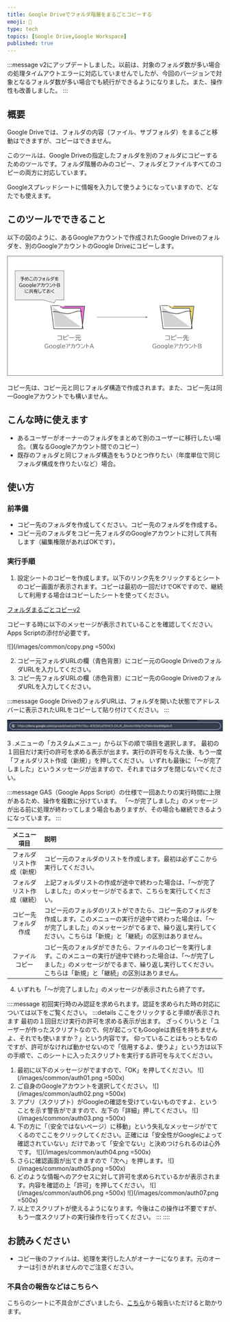 ```yaml
---
title: Google Driveでフォルダ階層をまるごとコピーする
emoji: 📁
type: tech
topics: [Google Drive,Google Workspace]
published: true
---
```

:::message
v2にアップデートしました。以前は、対象のフォルダ数が多い場合の処理タイムアウトエラーに対応していませんでしたが、今回のバージョンで対象となるフォルダ数が多い場合でも続行ができるようになりました。また、操作性も改善しました。
:::

## 概要
Google Driveでは、フォルダの内容（ファイル、サブフォルダ）をまるごと移動はできますが、コピーはできません。

このツールは、Google Driveの指定したフォルダを別のフォルダにコピーするためのツールです。フォルダ階層のみのコピー、フォルダとファイルすべてのコピーの両方に対応しています。

Googleスプレッドシートに情報を入力して使うようになっていますので、どなたでも使えます。

## このツールでできること
以下の図のように、あるGoogleアカウントで作成されたGoogle Driveのフォルダを、別のGoogleアカウントのGoogle Driveにコピーします。

![](/images/google/google_drive_bulk_copy/01.png)

コピー先は、コピー元と同じフォルダ構造で作成されます。また、コピー先は同一Googleアカウントでも構いません。

## こんな時に使えます
- あるユーザーがオーナーのフォルダをまとめて別のユーザーに移行したい場合。（異なるGoogleアカウント間でのコピー）
- 既存のフォルダと同じフォルダ構造をもうひとつ作りたい（年度単位で同じフォルダ構成を作りたいなど）場合。

## 使い方
### 前準備
- コピー先のフォルダを作成してください。コピー先のフォルダを作成する。
- コピー元のフォルダをコピー先フォルダのGoogleアカウントに対して共有します（編集権限があればOKです）。

### 実行手順
1. 設定シートのコピーを作成します。以下のリンク先をクリックするとシートのコピー画面が表示されます。コピーは最初の一回だけでOKですので、継続して利用する場合はコピーしたシートを使ってください。

[フォルダまるごとコピーv2](https://docs.google.com/spreadsheets/d/1gGr3XXWkEU1gOztkUnfrvDNhhXqBglOd_ADHEMc2vOM/copy?usp=sharing)

コピーする時に以下のメッセージが表示されていることを確認してください。Apps Scriptの添付が必要です。

![](/images/common/copy.png =500x)

2. コピー元フォルダURLの欄（青色背景）にコピー元のGoogle DriveのフォルダURLを入力してください。
3. コピー先フォルダURLの欄（赤色背景）にコピー先のGoogle DriveのフォルダURLを入力してください。

:::message
Google DriveのフォルダURLは、フォルダを開いた状態でアドレスバーに表示されたURLをコピーして貼り付けてください。
:::

![](/images/google/google_drive_bulk_copy/02.png)


3 .メニューの「カスタムメニュー」から以下の順で項目を選択します。
最初の１回目だけ実行の許可を求める表示が出ます。実行の許可を与えた後、もう一度「フォルダリスト作成（新規）」を押してください。
いずれも最後に「〜が完了しました」というメッセージが出ますので、それまではタブを閉じないでください。

:::message
GAS（Google Apps Script）の仕様で一回あたりの実行時間に上限があるため、操作を複数に分けています。
「〜が完了しました」のメッセージが出る前に処理が終わってしまう場合もありますが、その場合も継続できるようになっています。
:::

|メニュー項目|説明|
|:--:|:--|
|フォルダリスト作成（新規）|コピー元のフォルダのリストを作成します。最初は必ずここから実行してください。|
|フォルダリスト作成（継続）|上記フォルダリストの作成が途中で終わった場合は、「〜が完了しました」のメッセージがでるまで、こちらを実行してください。|
|コピー先フォルダ作成|コピー元のフォルダのリストができたら、コピー先のフォルダを作成します。このメニューの実行が途中で終わった場合は、「〜が完了しました」のメッセージがでるまで、繰り返し実行してください。こちらは「新規」と「継続」の区別はありません。|
|ファイルコピー|コピー先のフォルダができたら、ファイルのコピーを実行します。このメニューの実行が途中で終わった場合は、「〜が完了しました」のメッセージがでるまで、繰り返し実行してください。こちらは「新規」と「継続」の区別はありません。|

4. いずれも「〜が完了しました」のメッセージが表示されたら終了です。	

::::message
初回実行時のみ認証を求められます。認証を求められた時の対応については以下をご覧ください。
:::details ここをクリックすると手順が表示されます
最初の１回目だけ実行の許可を求める表示が出ます。
ざっくりいうと「ユーザーが作ったスクリプトなので、何が起こってもGoogleは責任を持ちませんよ、それでも使いますか？」という内容です。
仰っていることはもっともなのですが、許可がなければ動かせないので「信用するよ、使うよ」という方は以下の手順で、このシートに入ったスクリプトを実行する許可を与えてください。

1. 最初に以下のメッセージがでますので、「OK」を押してください。
![](/images/common/auth01.png =500x)
2. ご自身のGoogleアカウントを選択してください。
![](/images/common/auth02.png =500x)
3. アプリ（スクリプト）がGoogleの確認を受けていないものですよ、ということを示す警告がでますので、左下の「詳細」押してください。
![](/images/common/auth03.png =500x)
4. 下の方に「（安全ではないページ）に移動」という失礼なメッセージがでてくるのでここをクリックしてください。正確には「安全性がGoogleによって確認されていない」だけであって「安全でない」と決めつけられるのは心外です。
![](/images/common/auth04.png =500x)
5. さらに確認画面が出てきますので「次へ」を押します。
![](/images/common/auth05.png =500x)
6. どのような情報へのアクセスに対して許可を求められているかが表示されます。内容を確認の上「許可」を押してください。
![](/images/common/auth06.png =500x)
![](/images/common/auth07.png =500x)
7. 以上でスクリプトが使えるようになります。今後はこの操作は不要ですが、もう一度スクリプトの実行操作を行ってください。
:::
::::

## お読みください
- コピー後のファイルは、処理を実行した人がオーナーになります。元のオーナーは引きがれませんのでご注意ください。

### 不具合の報告などはこちらへ
こちらのシートに不具合がございましたら、[こちら](https://github.com/kwaka1208/issues/issues)から報告いただけると助かります。